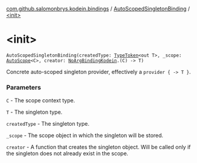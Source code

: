[com.github.salomonbrys.kodein.bindings](../index.md) / [AutoScopedSingletonBinding](index.md) / [&lt;init&gt;](.)

# &lt;init&gt;

`AutoScopedSingletonBinding(createdType: `[`TypeToken`](../../com.github.salomonbrys.kodein/-type-token/index.md)`<out T>, _scope: `[`AutoScope`](../-auto-scope/index.md)`<C>, creator: `[`NoArgBindingKodein`](../-no-arg-binding-kodein/index.md)`.(C) -> T)`

Concrete auto-scoped singleton provider, effectively a `provider { -> T }`.

### Parameters

`C` - The scope context type.

`T` - The singleton type.

`createdType` - The singleton type.

`_scope` - The scope object in which the singleton will be stored.

`creator` - A function that creates the singleton object. Will be called only if the singleton does not already exist in the scope.
